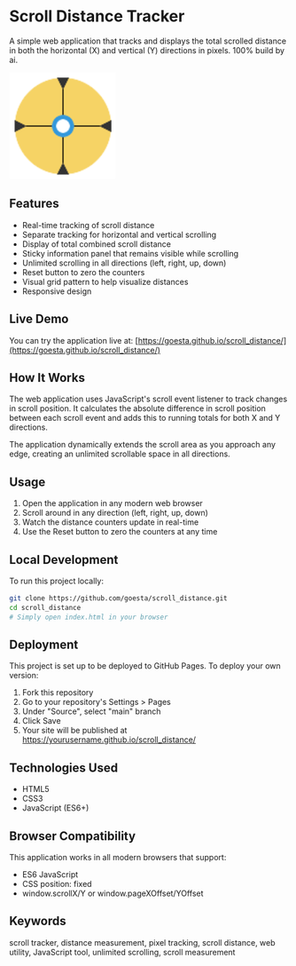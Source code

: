# Scroll Distance Tracker

A simple web application that tracks and displays the total scrolled distance in both the horizontal (X) and vertical (Y) directions in pixels. 100% build by ai.

![Scroll Distance Tracker](favicon-192.png)

## Features

- Real-time tracking of scroll distance
- Separate tracking for horizontal and vertical scrolling
- Display of total combined scroll distance
- Sticky information panel that remains visible while scrolling
- Unlimited scrolling in all directions (left, right, up, down)
- Reset button to zero the counters
- Visual grid pattern to help visualize distances
- Responsive design

## Live Demo

You can try the application live at: [https://goesta.github.io/scroll_distance/](https://goesta.github.io/scroll_distance/)

## How It Works

The web application uses JavaScript's scroll event listener to track changes in scroll position. It calculates the absolute difference in scroll position between each scroll event and adds this to running totals for both X and Y directions.

The application dynamically extends the scroll area as you approach any edge, creating an unlimited scrollable space in all directions.

## Usage

1. Open the application in any modern web browser
2. Scroll around in any direction (left, right, up, down)
3. Watch the distance counters update in real-time
4. Use the Reset button to zero the counters at any time

## Local Development

To run this project locally:

```bash
git clone https://github.com/goesta/scroll_distance.git
cd scroll_distance
# Simply open index.html in your browser
```

## Deployment

This project is set up to be deployed to GitHub Pages. To deploy your own version:

1. Fork this repository
2. Go to your repository's Settings > Pages
3. Under "Source", select "main" branch
4. Click Save
5. Your site will be published at https://yourusername.github.io/scroll_distance/

## Technologies Used

- HTML5
- CSS3
- JavaScript (ES6+)

## Browser Compatibility

This application works in all modern browsers that support:
- ES6 JavaScript
- CSS position: fixed
- window.scrollX/Y or window.pageXOffset/YOffset

## Keywords

scroll tracker, distance measurement, pixel tracking, scroll distance, web utility, JavaScript tool, unlimited scrolling, scroll measurement 